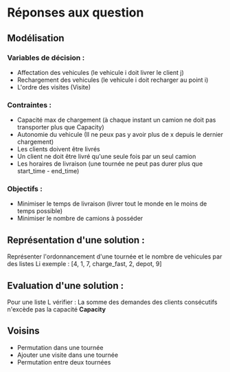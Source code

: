 # Réponses aux question

## Modélisation
 
### Variables de décision : 
- Affectation des vehicules (le vehicule i doit livrer le client j)
- Rechargement des vehicules (le vehicule i doit recharger au point i)
- L'ordre des visites (Visite)


### Contraintes : 
- Capacité max de chargement (à chaque instant un camion ne doit pas transporter plus que Capacity)
- Autonomie du vehicule (Il ne peux pas y avoir plus de x depuis le dernier chargement)
- Les clients doivent être livrés
- Un client ne doit être livré qu'une seule fois par un seul camion
- Les horaires de livraison (une tournée ne peut pas durer plus que start_time - end_time)

### Objectifs :
- Minimiser le temps de livraison (livrer tout le monde en le moins de temps possible)
- Minimiser le nombre de camions à posséder


## Représentation d'une solution :

Représenter l'ordonnancement d'une tournée et le nombre de vehicules par des listes Li exemple : [4, 1, 7, charge_fast, 2, depot, 9]

## Evaluation d'une solution :
Pour une liste L vérifier : 
La somme des demandes des clients consécutifs n'excède pas la capacité **Capacity** 

## Voisins

- Permutation dans une tournée
- Ajouter une visite dans une tournée
- Permutation entre deux tournées
